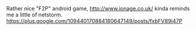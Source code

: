 Rather nice "F2P" android game, http://www.ionage.co.uk/ kinda reminds me a little of netstorm. https://plus.google.com/109440170884180647149/posts/fxbFV89i47P